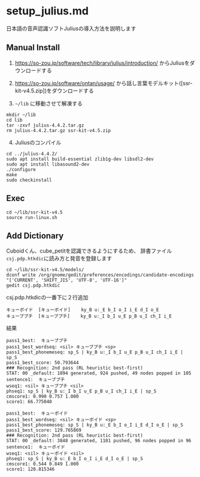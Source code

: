 # setup_julius.md
日本語の音声認識ソフトJuliusの導入方法を説明します

## Manual Install

1. https://so-zou.jp/software/tech/library/julius/introduction/ からJuliusをダウンロードする
2. https://so-zou.jp/software/ontan/usage/ から話し言葉モデルキット([ssr-kit-v4.5.zip])をダウンロードする


3. `~/lib` に移動させて解凍する

```
mkdir ~/lib
cd lib
tar -zxvf julius-4.4.2.tar.gz 
rm julius-4.4.2.tar.gz ssr-kit-v4.5.zip 
```

4. Juliusのコンパイル

```
cd ../julius-4.4.2/
sudo apt install build-essential zlib1g-dev libsdl2-dev
sudo apt install libasound2-dev
./configure 
make
sudo checkinstall
```

## Exec
```
cd ~/lib/ssr-kit-v4.5 
source run-linux.sh
```


## Add Dictionary
Cuboidくん、cube_petitを認識できるようにするため、
辞書ファイル`csj.pdp.htkdic`に読み方と発音を登録します
```
cd ~/lib/ssr-kit-v4.5/models/
dconf write /org/gnome/gedit/preferences/encodings/candidate-encodings "['CURRENT', 'SHIFT_JIS', 'UTF-8', 'UTF-16']"
gedit csj.pdp.htkdic 
```

csj.pdp.htkdicの一番下に２行追加
```
キューボイド  [キューボイド]    ky_B u:_E b_I o_I i_E d_I o_E
キューブプチ  [キューブプチ]    ky_B u:_I b_I u_E p_B u_I ch_I i_E
```

結果
```
pass1_best:  キューブプチ 
pass1_best_wordseq: <sil> キューブプチ <sp>
pass1_best_phonemeseq: sp_S | ky_B u:_I b_I u_E p_B u_I ch_I i_E | sp_S
pass1_best_score: 50.793644
### Recognition: 2nd pass (RL heuristic best-first)
STAT: 00 _default: 1894 generated, 924 pushed, 49 nodes popped in 105
sentence1:  キューブプチ 
wseq1: <sil> キューブプチ <sil>
phseq1: sp_S | ky_B u:_I b_I u_E p_B u_I ch_I i_E | sp_S
cmscore1: 0.990 0.757 1.000
score1: 66.775040

pass1_best:  キューボイド 
pass1_best_wordseq: <sil> キューボイド <sp>
pass1_best_phonemeseq: sp_S | ky_B u:_E b_I o_I i_E d_I o_E | sp_S
pass1_best_score: 129.765869
### Recognition: 2nd pass (RL heuristic best-first)
STAT: 00 _default: 3848 generated, 1101 pushed, 96 nodes popped in 96
sentence1:  キューボイド 
wseq1: <sil> キューボイド <sil>
phseq1: sp_S | ky_B u:_E b_I o_I i_E d_I o_E | sp_S
cmscore1: 0.544 0.849 1.000
score1: 120.815346
```
